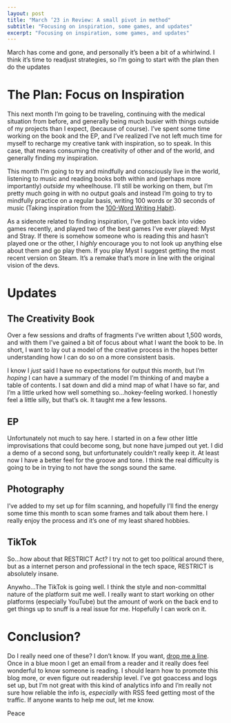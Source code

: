 ```yaml
---
layout: post 
title: "March ‘23 in Review: A small pivot in method"
subtitle: "Focusing on inspiration, some games, and updates"
excerpt: "Focusing on inspiration, some games, and updates"
--- 
```


March has come and gone, and personally it’s been a bit of a whirlwind. I think it’s time to readjust strategies, so I’m going to start with the plan then do the updates

# The Plan: Focus on Inspiration

This next month I’m going to be traveling, continuing with the medical situation from before, and generally being much busier with things outside of my projects than I expect, (because of course). I’ve spent some time working on the book and the EP, and I’ve realized I’ve not left much time for myself to recharge my creative tank with inspiration, so to speak. In this case, that means consuming the creativity of other and of the world, and generally finding my inspiration.

This month I’m going to try and mindfully and consciously live in the world, listening to music and reading books both within and (perhaps more importantly) *outside* my wheelhouse. I’ll still be working on them, but I’m pretty much going in with no output goals and instead I’m going to try to mindfully practice on a regular basis, writing 100 words or 30 seconds of music (Taking inspiration from the [100-Word Writing Habit](https://kadavy.net/100wordwritinghabit/)).

As a sidenote related to finding inspiration, I’ve gotten back into video games recently, and played two of the best games I’ve ever played: Myst and Stray. If there is somehow someone who is reading this and hasn’t played one or the other, I *highly* encourage you to not look up anything else about them and go play them. If you play Myst I suggest getting the most recent version on Steam. It’s a remake that’s more in line with the original vision of the devs.

# Updates

## The Creativity Book

Over a few sessions and drafts of fragments I’ve written about 1,500 words, and with them I’ve gained a bit of focus about what I want the book to be. In short, I want to lay out a model of the creative process in the hopes better understanding how I can do so on a more consistent basis.

I know I *just* said I have no expectations for output this month, but I’m *hoping* I can have a summary of the model I’m thinking of and maybe a table of contents. I sat down and did a mind map of what I have so far, and I’m a little urked how well something so...hokey-feeling worked. I honestly feel a little silly, but that’s ok. It taught me a few lessons.

## EP

Unfortunately not much to say here. I started in on a few other little improvisations that could become song, but none have jumped out yet. I did a demo of a second song, but unfortunately couldn’t really keep it. At least now I have a better feel for the groove and tone. I think the real difficulty is going to be in trying to not have the songs sound the same.

## Photography

I’ve added to my set up for film scanning, and hopefully I’ll find the energy some time this month to scan some frames and talk about them here. I really enjoy the process and it’s one of my least shared hobbies.

## TikTok

So…how about that RESTRICT Act? I try not to get too political around there, but as a internet person and professional in the tech space, RESTRICT is absolutely insane. 

Anywho…The TikTok is going well. I think the style and non-committal nature of the platform suit me well. I really want to start working on other platforms (especially YouTube) but the amount of work on the back end to get things up to snuff is a real issue for me. Hopefully I can work on it.

# Conclusion?

Do I really need one of these? I don’t know. If you want, [drop me a line](mailto:aaron.tagliaboschi@gmail.com). Once in a blue moon I get an email from a reader and it really does feel wonderful to know someone is reading. I should learn how to promote this blog more, or even figure out readership level. I’ve got goaccess and logs set up, but I’m not great with this kind of analytics info and I’m really not sure how reliable the info is, *especially* with RSS feed getting most of the traffic. If anyone wants to help me out, let me know.

Peace
